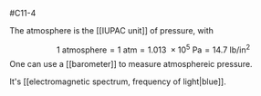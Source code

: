 #C11-4 

The atmosphere is the [[IUPAC unit]] of pressure, with

$$\text{1 atmosphere} = \text{1 atm} = \text{1.013 }\times\text{10}^5 \text{ Pa}=\text{14.7 lb/in}^2$$
One can use a [[barometer]] to measure atmosphereic pressure.

It's [[electromagnetic spectrum, frequency of light|blue]].